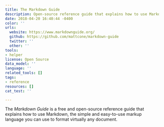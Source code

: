 ```yaml
---
title: The Markdown Guide
description: Open-source reference guide that explains how to use Markdown
date: 2018-04-20 16:40:44 -0400
color: ''
urls:
  website: https://www.markdownguide.org/
  github: https://github.com/mattcone/markdown-guide
  twitter: ''
  other: ''
tools:
- helper
license: Open Source
data_model: ''
language: ''
related_tools: []
tags:
- reference
resources: []
cat_test: ''

---
```

The _Markdown Guide_ is a free and open-source reference guide that explains how to use Markdown, the simple and easy-to-use markup language you can use to format virtually any document.